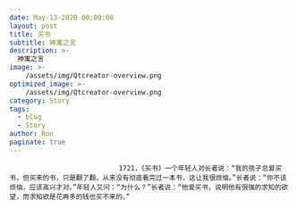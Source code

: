 ```yaml
---
date: May-13-2020 00:00:00
layout: post
title: 买书
subtitle: 神寓之言
description: >-
  神寓之言
image: >-
    /assets/img/Qtcreator-overview.png
optimized_image: >-
    /assets/img/Qtcreator-overview.png
category: Story
tags:
  - blog
  - Story
author: Ron
paginate: true
---
```


							　　1721，《买书》一个年轻人对长者说：“我的孩子总爱买书，但买来的书，只是翻了翻，从来没有彻底看完过一本书，这让我很烦恼。”长者说：“你不该烦恼，应该高兴才对。”年轻人又问：“为什么？”长者说：“他爱买书，说明他有很强的求知的欲望，而求知欲是花再多的钱也买不来的。”
							
							
						